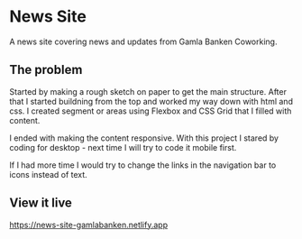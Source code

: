 # News Site

A news site covering news and updates from Gamla Banken Coworking.

## The problem

Started by making a rough sketch on paper to get the main structure. After that I started buildning from the top and worked my way down with html and css. I created segment or areas using Flexbox and CSS Grid that I filled with content.

I ended with making the content responsive. With this project I stared by coding for desktop - next time I will try to code it mobile first.

If I had more time I would try to change the links in the navigation bar to icons instead of text.

## View it live

https://news-site-gamlabanken.netlify.app
